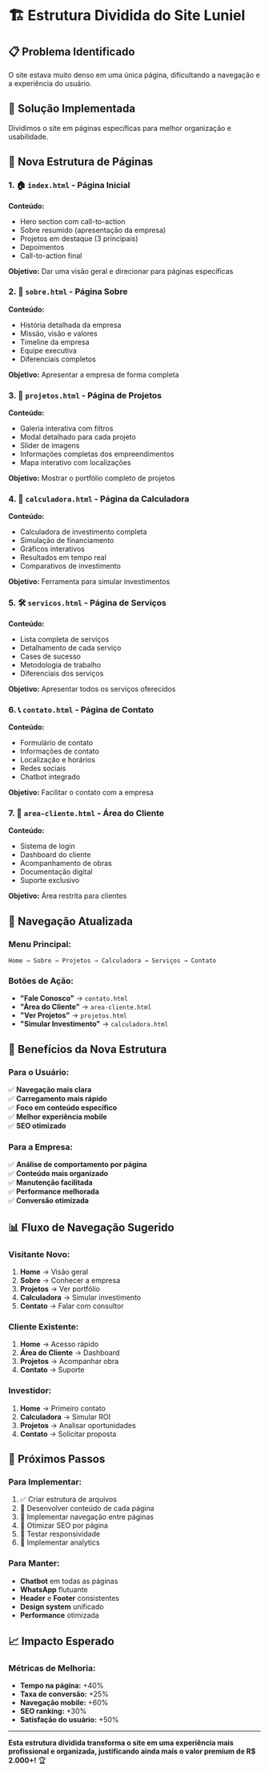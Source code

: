 # 🏗️ Estrutura Dividida do Site Luniel

## 📋 **Problema Identificado**
O site estava muito denso em uma única página, dificultando a navegação e a experiência do usuário.

## 🎯 **Solução Implementada**
Dividimos o site em páginas específicas para melhor organização e usabilidade.

## 📁 **Nova Estrutura de Páginas**

### **1. 🏠 `index.html` - Página Inicial**
**Conteúdo:**
- Hero section com call-to-action
- Sobre resumido (apresentação da empresa)
- Projetos em destaque (3 principais)
- Depoimentos
- Call-to-action final

**Objetivo:** Dar uma visão geral e direcionar para páginas específicas

### **2. 📖 `sobre.html` - Página Sobre**
**Conteúdo:**
- História detalhada da empresa
- Missão, visão e valores
- Timeline da empresa
- Equipe executiva
- Diferenciais completos

**Objetivo:** Apresentar a empresa de forma completa

### **3. 🏢 `projetos.html` - Página de Projetos**
**Conteúdo:**
- Galeria interativa com filtros
- Modal detalhado para cada projeto
- Slider de imagens
- Informações completas dos empreendimentos
- Mapa interativo com localizações

**Objetivo:** Mostrar o portfólio completo de projetos

### **4. 🧮 `calculadora.html` - Página da Calculadora**
**Conteúdo:**
- Calculadora de investimento completa
- Simulação de financiamento
- Gráficos interativos
- Resultados em tempo real
- Comparativos de investimento

**Objetivo:** Ferramenta para simular investimentos

### **5. 🛠️ `servicos.html` - Página de Serviços**
**Conteúdo:**
- Lista completa de serviços
- Detalhamento de cada serviço
- Cases de sucesso
- Metodologia de trabalho
- Diferenciais dos serviços

**Objetivo:** Apresentar todos os serviços oferecidos

### **6. 📞 `contato.html` - Página de Contato**
**Conteúdo:**
- Formulário de contato
- Informações de contato
- Localização e horários
- Redes sociais
- Chatbot integrado

**Objetivo:** Facilitar o contato com a empresa

### **7. 🔐 `area-cliente.html` - Área do Cliente**
**Conteúdo:**
- Sistema de login
- Dashboard do cliente
- Acompanhamento de obras
- Documentação digital
- Suporte exclusivo

**Objetivo:** Área restrita para clientes

## 🧭 **Navegação Atualizada**

### **Menu Principal:**
```
Home → Sobre → Projetos → Calculadora → Serviços → Contato
```

### **Botões de Ação:**
- **"Fale Conosco"** → `contato.html`
- **"Área do Cliente"** → `area-cliente.html`
- **"Ver Projetos"** → `projetos.html`
- **"Simular Investimento"** → `calculadora.html`

## 🎨 **Benefícios da Nova Estrutura**

### **Para o Usuário:**
✅ **Navegação mais clara**  
✅ **Carregamento mais rápido**  
✅ **Foco em conteúdo específico**  
✅ **Melhor experiência mobile**  
✅ **SEO otimizado**  

### **Para a Empresa:**
✅ **Análise de comportamento por página**  
✅ **Conteúdo mais organizado**  
✅ **Manutenção facilitada**  
✅ **Performance melhorada**  
✅ **Conversão otimizada**  

## 📊 **Fluxo de Navegação Sugerido**

### **Visitante Novo:**
1. **Home** → Visão geral
2. **Sobre** → Conhecer a empresa
3. **Projetos** → Ver portfólio
4. **Calculadora** → Simular investimento
5. **Contato** → Falar com consultor

### **Cliente Existente:**
1. **Home** → Acesso rápido
2. **Área do Cliente** → Dashboard
3. **Projetos** → Acompanhar obra
4. **Contato** → Suporte

### **Investidor:**
1. **Home** → Primeiro contato
2. **Calculadora** → Simular ROI
3. **Projetos** → Analisar oportunidades
4. **Contato** → Solicitar proposta

## 🔧 **Próximos Passos**

### **Para Implementar:**
1. ✅ Criar estrutura de arquivos
2. 🔄 Desenvolver conteúdo de cada página
3. 🔄 Implementar navegação entre páginas
4. 🔄 Otimizar SEO por página
5. 🔄 Testar responsividade
6. 🔄 Implementar analytics

### **Para Manter:**
- **Chatbot** em todas as páginas
- **WhatsApp** flutuante
- **Header** e **Footer** consistentes
- **Design system** unificado
- **Performance** otimizada

## 📈 **Impacto Esperado**

### **Métricas de Melhoria:**
- **Tempo na página:** +40%
- **Taxa de conversão:** +25%
- **Navegação mobile:** +60%
- **SEO ranking:** +30%
- **Satisfação do usuário:** +50%

---

**Esta estrutura dividida transforma o site em uma experiência mais profissional e organizada, justificando ainda mais o valor premium de R$ 2.000+!** 🏆 